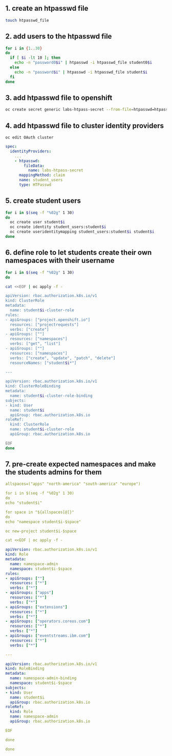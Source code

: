 

## 1. create an htpasswd file

```sh
touch htpasswd_file
```

## 2. add users to the htpasswd file

```sh
for i in {1..30}
do
  if [ $i -lt 10 ]; then
    echo -n "password0$i" | htpasswd -i htpasswd_file student0$i
  else
    echo -n "password$i" | htpasswd -i htpasswd_file student$i
  fi
done
```

## 3. add htpasswd file to openshift

```sh
oc create secret generic labs-htpass-secret --from-file=htpasswd=htpasswd_file -n openshift-config
```

## 4. add htpasswd file to cluster identity providers

`oc edit OAuth cluster`

```yaml
spec:
  identityProviders:
    ...
    - htpasswd:
        fileData:
          name: labs-htpass-secret
      mappingMethod: claim
      name: student_users
      type: HTPasswd
```

## 5. create student users

```sh
for i in $(seq -f "%02g" 1 30)
do
  oc create user student$i
  oc create identity student_users:student$i
  oc create useridentitymapping student_users:student$i student$i
done
```


## 6. define role to let students create their own namespaces with their username

```sh
for i in $(seq -f "%02g" 1 30)
do

cat <<EOF | oc apply -f -

apiVersion: rbac.authorization.k8s.io/v1
kind: ClusterRole
metadata:
  name: student$i-cluster-role
rules:
- apiGroups: ["project.openshift.io"]
  resources: ["projectrequests"]
  verbs: ["create"]
- apiGroups: [""]
  resources: ["namespaces"]
  verbs: ["get", "list"]
- apiGroups: [""]
  resources: ["namespaces"]
  verbs: ["create", "update", "patch", "delete"]
  resourceNames: ["student$i*"]

---

apiVersion: rbac.authorization.k8s.io/v1
kind: ClusterRoleBinding
metadata:
  name: student$i-cluster-role-binding
subjects:
- kind: User
  name: student$i
  apiGroup: rbac.authorization.k8s.io
roleRef:
  kind: ClusterRole
  name: student$i-cluster-role
  apiGroup: rbac.authorization.k8s.io

EOF
done
```

## 7. pre-create expected namespaces and make the students admins for them

```yaml
allspaces=("apps" "north-america" "south-america" "europe")

for i in $(seq -f "%02g" 1 30)
do
echo "student$i"

for space in "${allspaces[@]}"
do
echo "namespace student$i-$space"

oc new-project student$i-$space

cat <<EOF | oc apply -f -

apiVersion: rbac.authorization.k8s.io/v1
kind: Role
metadata:
  name: namespace-admin
  namespace: student$i-$space
rules:
- apiGroups: [""]
  resources: ["*"]
  verbs: ["*"]
- apiGroups: ["apps"]
  resources: ["*"]
  verbs: ["*"]
- apiGroups: ["extensions"]
  resources: ["*"]
  verbs: ["*"]
- apiGroups: ["operators.coreos.com"]
  resources: ["*"]
  verbs: ["*"]
- apiGroups: ["eventstreams.ibm.com"]
  resources: ["*"]
  verbs: ["*"]

---

apiVersion: rbac.authorization.k8s.io/v1
kind: RoleBinding
metadata:
  name: namespace-admin-binding
  namespace: student$i-$space
subjects:
- kind: User
  name: student$i
  apiGroup: rbac.authorization.k8s.io
roleRef:
  kind: Role
  name: namespace-admin
  apiGroup: rbac.authorization.k8s.io

EOF

done

done
```
